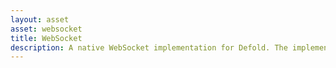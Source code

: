 ```yaml
---
layout: asset
asset: websocket
title: WebSocket
description: A native WebSocket implementation for Defold. The implementation provides the API for creating and managing a WebSocket connection to a server, as well as for sending and receiving data on the connection.
---
```

